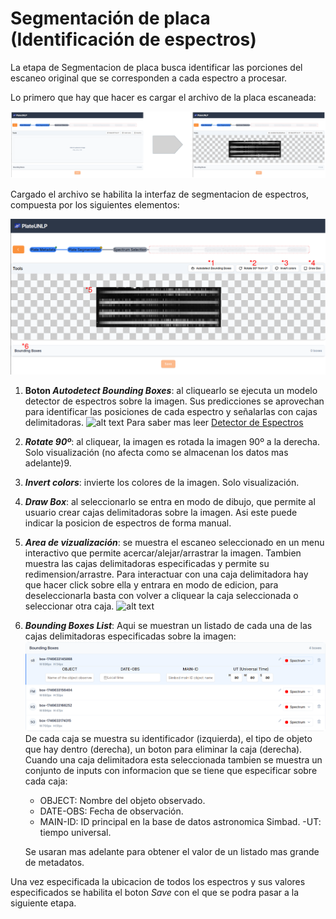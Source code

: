 # Segmentación de placa (Identificación de espectros)

La etapa de Segmentacion de placa busca identificar las porciones del escaneo original que se corresponden a cada espectro a procesar.

Lo primero que hay que hacer es cargar el archivo de la placa escaneada:

![alt text](./images/PlateSegmentation/cargarEscaneo.png)

Cargado el archivo se habilita la interfaz de segmentacion de espectros, compuesta por los siguientes elementos:

![alt text](./images/PlateSegmentation/elementosSegmentadorPlaca.png)

1. **Boton _Autodetect Bounding Boxes_**: al cliquearlo se ejecuta un modelo detector de espectros sobre la imagen. Sus predicciones se aprovechan para identificar las posiciones de cada espectro y señalarlas con cajas delimitadoras.
![alt text](./images/PlateSegmentation/plateSegmentationinfer.png)
Para saber mas leer [Detector de Espectros](./DetectorDeEspectros.md)

2. **_Rotate 90º_**: al cliquear, la imagen es rotada la imagen 90º a la derecha. Solo visualización (no afecta como se almacenan los datos mas adelante)9.

3. **_Invert colors_**: invierte los colores de la imagen. Solo visualización.

4. **_Draw Box_**: al seleccionarlo se entra en modo de dibujo, que permite al usuario crear cajas delimitadoras sobre la imagen. Asi este puede indicar la posicion de espectros de forma manual.

5. **_Area de vizualización_**: se muestra el escaneo seleccionado en un menu interactivo que permite acercar/alejar/arrastrar la imagen. Tambien muestra las cajas delimitadoras especificadas y permite su redimension/arrastre. Para interactuar con una caja delimitadora hay que hacer click sobre ella y entrara en modo de edicion, para deseleccionarla basta con volver a cliquear la caja seleccionada o seleccionar otra caja.
![alt text](./images/PlateSegmentation/plateSegmentationBBEdit.gif)

6. **_Bounding Boxes List_**: Aqui se muestran un listado de cada una de las cajas delimitadoras especificadas sobre la imagen:
![alt text](./images/PlateSegmentation/boundingBoxList.png)
De cada caja se muestra su identificador (izquierda), el tipo de objeto que hay dentro (derecha), un boton para eliminar la caja (derecha). Cuando una caja delimitadora esta seleccionada tambien se muestra un conjunto de inputs con informacion que se tiene que especificar sobre cada caja:
    - OBJECT: Nombre del objeto observado.
    - DATE-OBS: Fecha de observación.
    - MAIN-ID: ID principal en la base de datos astronomica Simbad.
    -UT: tiempo universal.

    Se usaran mas adelante para obtener el valor de un listado mas grande de metadatos.

Una vez especificada la ubicacion de todos los espectros y sus valores especificados se habilita el boton _Save_ con el que se podra pasar a la siguiente etapa.
